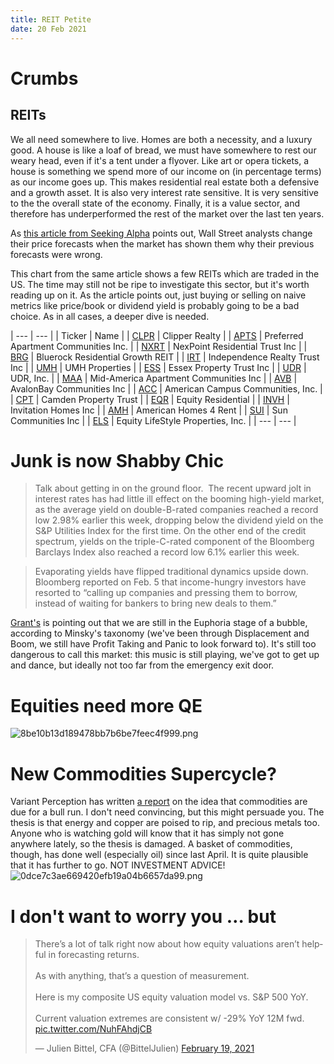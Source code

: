 ```yaml
---
title: REIT Petite 
date: 20 Feb 2021
---
```


# Crumbs

## REITs

We all need somewhere to live.
Homes are both a necessity, and a luxury good. 
A house is like a loaf of bread, we must have somewhere to rest our weary head, even if it's a tent under a flyover.
Like art or opera tickets, a house is something we spend more of our income on (in percentage terms) as our income goes up.
This makes residential real estate both a defensive and a growth asset.
It is also very interest rate sensitive.
It is very sensitive to the the overall state of the economy.
Finally, it is a value sector, and therefore has underperformed the rest of the market over the last ten years.

As [this article from Seeking Alpha](https://seekingalpha.com/article/4407594-when-wall-street-likes-apartments) points out, Wall Street analysts change their price forecasts when the market has shown them why their previous forecasts were wrong.

This chart from the same article shows a few REITs which are traded in the US.
The time may still not be ripe to investigate this sector, but it's worth reading up on it.
As the article points out, just buying or selling on naive metrics like price/book or dividend yield is probably going to be a bad choice.
As in all cases, a deeper dive is needed. 

| --- | --- |
| Ticker | Name |
| [CLPR](https://seekingalpha.com/symbol/CLPR?source=content_type%3Areact%7Cfirst_level_url%3Aarticle%7Csection%3Amain_content%7Cbutton%3Abody_link "Clipper Realty Inc.") | Clipper Realty |
| [APTS](https://seekingalpha.com/symbol/APTS?source=content_type%3Areact%7Cfirst_level_url%3Aarticle%7Csection%3Amain_content%7Cbutton%3Abody_link "Preferred Apartment Communities, Inc.") | Preferred Apartment Communities Inc. |
| [NXRT](https://seekingalpha.com/symbol/NXRT?source=content_type%3Areact%7Cfirst_level_url%3Aarticle%7Csection%3Amain_content%7Cbutton%3Abody_link "NexPoint Residential Trust, Inc.") | NexPoint Residential Trust Inc |
| [BRG](https://seekingalpha.com/symbol/BRG?source=content_type%3Areact%7Cfirst_level_url%3Aarticle%7Csection%3Amain_content%7Cbutton%3Abody_link "Bluerock Residential Growth REIT, Inc.") | Bluerock Residential Growth REIT |
| [IRT](https://seekingalpha.com/symbol/IRT?source=content_type%3Areact%7Cfirst_level_url%3Aarticle%7Csection%3Amain_content%7Cbutton%3Abody_link "Independence Realty Trust, Inc.") | Independence Realty Trust Inc |
| [UMH](https://seekingalpha.com/symbol/UMH?source=content_type%3Areact%7Cfirst_level_url%3Aarticle%7Csection%3Amain_content%7Cbutton%3Abody_link "UMH Properties, Inc.") | UMH Properties |
| [ESS](https://seekingalpha.com/symbol/ESS?source=content_type%3Areact%7Cfirst_level_url%3Aarticle%7Csection%3Amain_content%7Cbutton%3Abody_link "Essex Property Trust, Inc.") | Essex Property Trust Inc |
| [UDR](https://seekingalpha.com/symbol/UDR?source=content_type%3Areact%7Cfirst_level_url%3Aarticle%7Csection%3Amain_content%7Cbutton%3Abody_link "UDR, Inc.") | UDR, Inc. |
| [MAA](https://seekingalpha.com/symbol/MAA?source=content_type%3Areact%7Cfirst_level_url%3Aarticle%7Csection%3Amain_content%7Cbutton%3Abody_link "Mid-America Apartment Communities, Inc.") | Mid-America Apartment Communities Inc |
| [AVB](https://seekingalpha.com/symbol/AVB?source=content_type%3Areact%7Cfirst_level_url%3Aarticle%7Csection%3Amain_content%7Cbutton%3Abody_link "AvalonBay Communities, Inc.") | AvalonBay Communities Inc |
| [ACC](https://seekingalpha.com/symbol/ACC?source=content_type%3Areact%7Cfirst_level_url%3Aarticle%7Csection%3Amain_content%7Cbutton%3Abody_link "American Campus Communities, Inc.") | American Campus Communities, Inc. |
| [CPT](https://seekingalpha.com/symbol/CPT?source=content_type%3Areact%7Cfirst_level_url%3Aarticle%7Csection%3Amain_content%7Cbutton%3Abody_link "Camden Property Trust") | Camden Property Trust |
| [EQR](https://seekingalpha.com/symbol/EQR?source=content_type%3Areact%7Cfirst_level_url%3Aarticle%7Csection%3Amain_content%7Cbutton%3Abody_link "Equity Residential") | Equity Residential |
| [INVH](https://seekingalpha.com/symbol/INVH?source=content_type%3Areact%7Cfirst_level_url%3Aarticle%7Csection%3Amain_content%7Cbutton%3Abody_link "Invitation Homes Inc.") | Invitation Homes Inc |
| [AMH](https://seekingalpha.com/symbol/AMH?source=content_type%3Areact%7Cfirst_level_url%3Aarticle%7Csection%3Amain_content%7Cbutton%3Abody_link "American Homes 4 Rent") | American Homes 4 Rent |
| [SUI](https://seekingalpha.com/symbol/SUI?source=content_type%3Areact%7Cfirst_level_url%3Aarticle%7Csection%3Amain_content%7Cbutton%3Abody_link "Sun Communities, Inc.") | Sun Communities Inc |
| [ELS](https://seekingalpha.com/symbol/ELS?source=content_type%3Areact%7Cfirst_level_url%3Aarticle%7Csection%3Amain_content%7Cbutton%3Abody_link "Equity LifeStyle Properties, Inc.") | Equity LifeStyle Properties, Inc. |
| --- | --- |

# Junk is now Shabby Chic

> Talk about getting in on the ground floor.  The recent upward jolt in interest rates has had little ill effect on the booming high-yield market, as the average yield on double-B-rated companies reached a record low 2.98% earlier this week, dropping below the dividend yield on the S&P Utilities Index for the first time. On the other end of the credit spectrum, yields on the triple-C-rated component of the Bloomberg Barclays Index also reached a record low 6.1% earlier this week. 

> Evaporating yields have flipped traditional dynamics upside down.  Bloomberg reported on Feb. 5 that income-hungry investors have resorted to “calling up companies and pressing them to borrow, instead of waiting for bankers to bring new deals to them.”

[Grant's](https://www.grantspub.com/) is pointing out that we are still in the Euphoria stage of a bubble, according to Minsky's taxonomy (we've been through Displacement and Boom, we still have Profit Taking and Panic to look forward to). It's still too dangerous to call this market: this music is still playing, we've got to get up and dance, but ideally not too far from the emergency exit door.

# Equities need more QE

![8be10b13d189478bb7b6be7feec4f999.png]({attach}8be10b13d189478bb7b6be7feec4f999.png)

# New Commodities Supercycle?

Variant Perception has written [a report](https://www.variantperception.com/2021/02/17/the-next-commodity-supercycle/?utm_source=twitter&mc_cid=74de942d69&mc_eid=8d66df2c11) on the idea that commodities are due for a bull run. 
I don't need convincing, but this might persuade you.
The thesis is that energy and copper are poised to rip, and precious metals too.
Anyone who is watching gold will know that it has simply not gone anywhere lately, so the thesis is damaged.
A basket of commodities, though, has done well (especially oil) since last April. It is quite plausible that it has further to go. 
NOT INVESTMENT ADVICE!
![0dce7c3ae669420efb19a04b6657da99.png]({attach}0dce7c3ae669420efb19a04b6657da99.png)

# I don't want to worry you … but

 <blockquote class="twitter-tweet"><p lang="en" dir="ltr">There’s a lot of talk right now about how equity valuations aren’t helpful in forecasting returns.<br><br>As with anything, that’s a question of measurement.<br><br>Here is my composite US equity valuation model vs. S&amp;P 500 YoY.<br><br>Current valuation extremes are consistent w/ -29% YoY 12M fwd. <a href="https://t.co/NuhFAhdjCB">pic.twitter.com/NuhFAhdjCB</a></p>&mdash; Julien Bittel, CFA (@BittelJulien) <a href="https://twitter.com/BittelJulien/status/1362731770173657095?ref_src=twsrc%5Etfw">February 19, 2021</a></blockquote> <script async src="https://platform.twitter.com/widgets.js" charset="utf-8"></script>
 
 
 
 